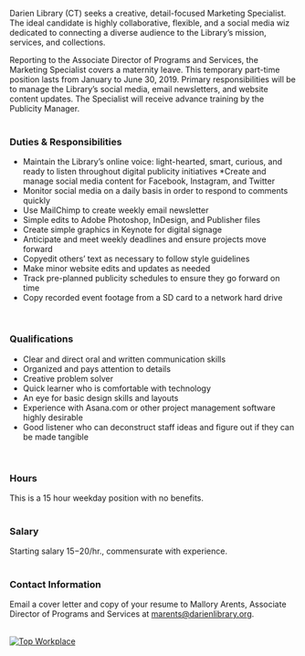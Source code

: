 Darien Library (CT) seeks a creative, detail-focused Marketing Specialist. The ideal candidate is highly collaborative, flexible, and a social media wiz dedicated to connecting a diverse audience to the Library’s mission, services, and collections. 

Reporting to the Associate Director of Programs and Services, the Marketing Specialist covers a maternity leave. This temporary part-time position lasts from January to June 30, 2019.  Primary responsibilities will be to manage the Library’s social media, email newsletters, and website content updates. The Specialist will receive advance training by the Publicity Manager. 
<br />
<br />

### Duties & Responsibilities
* Maintain the Library’s online voice: light-hearted, smart, curious, and ready to listen throughout digital publicity initiatives 
*Create and manage social media content for Facebook, Instagram, and Twitter
* Monitor social media on a daily basis in order to respond to comments quickly
* Use MailChimp to create weekly email newsletter
* Simple edits to Adobe Photoshop, InDesign, and Publisher files
* Create simple graphics in Keynote for digital signage
* Anticipate and meet weekly deadlines and ensure projects move forward
* Copyedit others’ text as necessary to follow style guidelines
* Make minor website edits and updates as needed
* Track pre-planned publicity schedules to ensure they go forward on time
* Copy recorded event footage from a SD card to a network hard drive
<br />

### Qualifications
* Clear and direct oral and written communication skills
* Organized and pays attention to details
* Creative problem solver
* Quick learner who is comfortable with technology
* An eye for basic design skills and layouts
* Experience with Asana.com or other project management software highly desirable 
* Good listener who can deconstruct staff ideas and figure out if they can be made tangible
<br />

### Hours
This is a 15 hour weekday position with no benefits. 
<br />
<br />

### Salary
Starting salary $15-$20/hr., commensurate with experience. 
<br />
<br />

### Contact Information
Email a cover letter and copy of your resume to Mallory Arents, Associate Director of Programs and Services at [marents@darienlibrary.org](mailto:marents@darienlibrary.org "Mallory Arents").
<br />
<br />

<div class="row margin-bottom-20">
<div class="col-md-3">
<a href="https://dar.to/2Re2Gd7"><img class="img-responsive" src="/uploads/logos/2018_top_places_to_work_award.jpg" alt="Top Workplace" /></a>
</div>
</div>